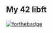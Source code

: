 My 42 libft
---
[![forthebadge](https://forthebadge.com/images/badges/made-with-c.svg)](https://forthebadge.com)
